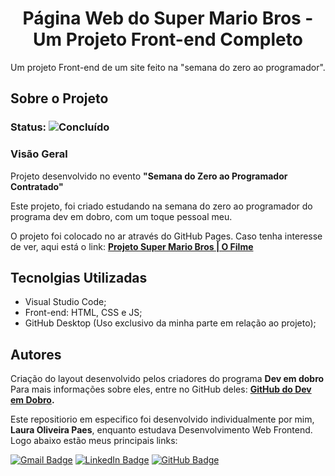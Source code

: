 <h1 align="center"> Página Web do Super Mario Bros - Um Projeto Front-end Completo </h1>

<p align="center"> Um projeto Front-end de um site feito na "semana do zero ao programador".</p>

## Sobre o Projeto

### Status: ![Concluído](https://img.shields.io/badge/Concluído-sucess.svg)

### Visão Geral

Projeto desenvolvido no evento **"Semana do Zero ao Programador Contratado"**

Este projeto, foi criado estudando na semana do zero ao programador do programa dev em dobro, com um toque pessoal meu.

O projeto foi colocado no ar através do GitHub Pages. Caso tenha interesse de ver, aqui está o link: **[Projeto Super Mario Bros | O Filme](https://olivpax.github.io/Projeto-mario/)**

## Tecnolgias Utilizadas

- Visual Studio Code;
- Front-end: HTML, CSS e JS;
- GitHub Desktop (Uso exclusivo da minha parte em relação ao projeto);

## Autores

Criação do layout desenvolvido pelos criadores do programa **Dev em dobro**
Para mais informações sobre eles, entre no GitHub deles: **[GitHub do Dev em Dobro](https://github.com/devemdobro).**


Este repositiorio em especifico foi desenvolvido individualmente por mim, **Laura Oliveira Paes**, enquanto estudava Desenvolvimento Web Frontend. Logo abaixo estão meus principais links:
  
<a href = "mailto:laura_paes.oliveira@hotmail.com"><img src="https://img.shields.io/badge/-Gmail-critical?style=for-the-badge&logo=gmail&logoColor=white" target="_blank" alt="Gmail Badge"></a>
<a href="www.linkedin.com/in/laura-oliveira-32091817b" target="_blank"><img src="https://img.shields.io/badge/-LinkedIn-%230077B5?style=for-the-badge&logo=linkedin&logoColor=white" target="_blank" alt="LinkedIn Badge"></a>
<a href = "https://github.com/OlivPax"><img src="https://img.shields.io/badge/GitHub-%23333?style=for-the-badge&logo=github&logoColor=white" target="_blank" alt="GitHub Badge"></a>
